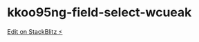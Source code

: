 # kkoo95ng-field-select-wcueak

[Edit on StackBlitz ⚡️](https://stackblitz.com/edit/kkoo95ng-field-select-wcueak)